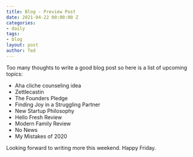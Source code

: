 ```yaml
---
title: Blog - Preview Post
date: 2021-04-22 00:00:00 Z
categories:
- daily
tags:
- blog
layout: post
author: Ted
---
```


Too many thoughts to write a good blog post so here is a list of upcoming topics:

- Aha cliche counseling idea
- Zettlecastin
- The Founders Pledge
- Finding Joy in a Struggling Partner
- New Startup Philosophy
- Hello Fresh Review
- Modern Family Review
- No News
- My Mistakes of 2020

Looking forward to writing more this weekend. Happy Friday.
